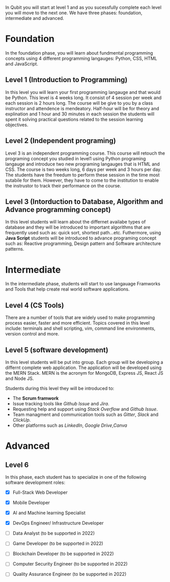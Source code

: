 
In Qubit you will start at level 1 and as you sucessfully complete each level you will move to the next one. We have three phases: foundation, intermediate and advanced.

# Foundation

In the foundation phase, you will learn about fundmental programming concepts using 4 different programming langauges: Python, CSS, HTML and JavaScript.

## Level 1 (Introduction to Programming)
In this level you will learn your first programming langauge and that would be Python. This level is 4 weeks long. It consist of 4 session per week and each session is 2 hours long. The course will be give to you by a class instructor and attendence is mendeatory.
Half-hour will be for theory and explination and 1 hour and 30 minutes in each session the students will spent it solving practical questions related to the session learning objectives. 

 ## Level 2 (Independent programing)
Level 3 is an independent programming course. This course will retouch the programing concept you studied in level1 using Python programing langauge and introduce two new programing langauges that is HTML and CSS. The course is two weeks long, 6 days per week and 3 hours per day. The students have the freedum to perform these session in the time most sutabile for them. However, they have to come to the institution to enable the instrustor to track their performance on the course.

## Level 3 (Intorduction to Database, Algorithm and Advance programming concept)
In this level students will learn about the differnet availabe types of database and they will be introduced to important algorithms that are frequently used such as: quick sort, shortest path...etc. Futhermore, using **Java Script** students will be introduced to advance programing concept such as: Reactive programming, Design pattern and Software architecture patterns.
 
 
# Intermediate 
 
 In the intermediate phase, students will start to use langauage Framworks and Tools that help create real world software applications.
 
## Level 4 (CS Tools)
There are a number of tools that are widely used to make programming process easier, faster and more efficient. 
Topics covered in this level include: terminals and shell scripting, vim, command line environments, version control and more.
 
 ## Level 5 (software development)
In this level students will be put into group. Each group will be developing a differnt complete web application. The application will be developed using the MERN Stack. MERN is the acronym for MongoDB, Express JS, React JS and Node JS. 

Students during this level they will be introduced to:

* The **Scrum framwork**
* Issue tracking tools like _Github Issue_ and _Jira_.
* Requesting help and support using _Stack Overflow_ and _Github Issue_.
* Team managment and communication tools such as _Gitter_, _Slack_ and _ClickUp_.
* Other platforms such as _LinkedIn_, _Google Drive_,_Canva_

 # Advanced
 
 ## Level 6
 In this phase, each student has to specialize in one of the following software development roles:

- [x] Full-Stack Web Developer
- [x] Mobile Developer
- [x] AI and Machine learning Specialist
- [x] DevOps Engineer/ Infrastructure Developer
- [ ] Data Analyst (to be supported in 2022)
- [ ] Game Developer (to be supported in 2022)
- [ ] Blockchain Developer (to be supported in 2022)
- [ ] Computer Security Engineer (to be supported in 2022)
- [ ] Quality Assurance Engineer (to be supported in 2022)





